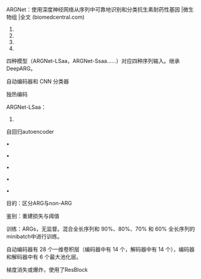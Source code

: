 

ARGNet：使用深度神经网络从序列中可靠地识别和分类抗生素耐药性基因 |微生物组 |全文 (biomedcentral.com)

1.

1.

2.

3.

四种模型（ARGNet-LSaa，ARGNet-Ssaa……）对应四种序列输入。继承DeepARG。

自动编码器和 CNN 分类器

独热编码

ARGNet-LSaa：

1.

自回归autoencoder

•

•

•

•

•

目的：区分ARG与non-ARG

鉴别：重建损失与阈值

训练：ARGs，无监督。混合全长序列和 90%、80%、70% 和 60% 全长序列的minibatch中进行训练。

自动编码器有 28 个一维卷积层（编码器中有 14 个，解码器中有 14 个），编码器和解码器中有 6 个最大池化层。

梯度消失或爆炸，使用了ResBlock

